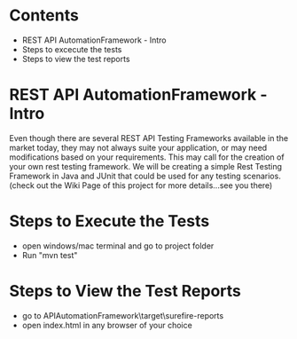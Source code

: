 # Contents
- REST API AutomationFramework - Intro
- Steps to excecute the tests
- Steps to view the test reports

# REST API AutomationFramework - Intro
Even though there are several REST API Testing Frameworks available in the market today, they may not always suite your application, or may need modifications based on your requirements. This may call for the creation of your own rest testing framework.
We will be creating a simple Rest Testing Framework in Java and JUnit that could be used for any testing scenarios.
(check out the Wiki Page of this project for more details...see you there)

# Steps to Execute the Tests
- open windows/mac terminal and go to project folder
- Run "mvn test"

# Steps to View the Test Reports
- go to APIAutomationFramework\target\surefire-reports
- open index.html in any browser of your choice

